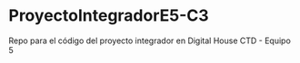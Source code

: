 # ProyectoIntegradorE5-C3
Repo para el código del proyecto integrador en Digital House CTD - Equipo 5 
